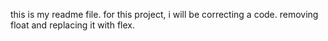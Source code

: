 this is my readme file.
for this project, i will be correcting a code. removing float and replacing it with flex.
